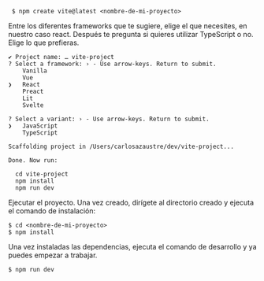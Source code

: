 ```
 $ npm create vite@latest <nombre-de-mi-proyecto>
 ```
Entre los diferentes frameworks que te sugiere, elige el que necesites, en nuestro caso react. Después te pregunta si quieres utilizar TypeScript o no. Elige lo que prefieras.
```
✔ Project name: … vite-project
? Select a framework: › - Use arrow-keys. Return to submit.
    Vanilla
    Vue
❯   React
    Preact
    Lit
    Svelte
```
```
? Select a variant: › - Use arrow-keys. Return to submit.
❯   JavaScript
    TypeScript
```
```
Scaffolding project in /Users/carlosazaustre/dev/vite-project...

Done. Now run:

  cd vite-project
  npm install
  npm run dev

  ```
Ejecutar el proyecto.
Una vez creado, dirígete al directorio creado y ejecuta el comando de instalación:
```
$ cd <nombre-de-mi-proyecto>
$ npm install

```
Una vez instaladas las dependencias, ejecuta el comando de desarrollo y ya puedes empezar a trabajar.
```
$ npm run dev
```